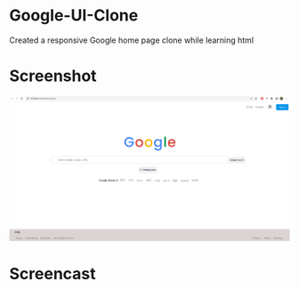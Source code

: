 # Google-UI-Clone
Created  a responsive Google home page clone while learning html

# Screenshot
![Screenshot](Screenshot3.png)

# Screencast

